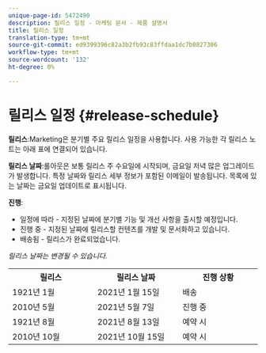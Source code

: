 ```yaml
---
unique-page-id: 5472490
description: 릴리스 일정 - 마케팅 문서 - 제품 설명서
title: 릴리스 일정
translation-type: tm+mt
source-git-commit: ed9399396c82a3b2fb93c83ffdaa1dc7b0827306
workflow-type: tm+mt
source-wordcount: '132'
ht-degree: 0%

---
```



# 릴리스 일정 {#release-schedule}

**릴리스**:Marketing은 분기별 주요 릴리스 일정을 사용합니다. 사용 가능한 각 릴리스 노트는 아래 표에 연결되어 있습니다.

**릴리스 날짜**:롤아웃은 보통 릴리스 주 수요일에 시작되며, 금요일 저녁 많은 업그레이드가 발생합니다. 특정 날짜와 릴리스 세부 정보가 포함된 이메일이 발송됩니다. 목록에 있는 날짜는 금요일 업데이트로 표시됩니다.

**진행**:

* 일정에 따라 - 지정된 날짜에 분기별 기능 및 개선 사항을 출시할 예정입니다.
* 진행 중 - 지정된 날짜에 릴리스할 컨텐츠를 개발 및 문서화하고 있습니다.
* 배송됨 - 릴리스가 완료되었습니다.

_릴리스 날짜는 변경될 수 있습니다._

<table> 
 <colgroup> 
  <col> 
  <col> 
  <col> 
 </colgroup> 
 <tbody> 
  <tr> 
   <th width="250px">릴리스</th> 
   <th width="250px">릴리스 날짜</th> 
   <th width="250px">진행 상황</th> 
  </tr> 
  <tr> 
   <td colspan="1">1921년 1월</td> 
   <td colspan="1">2021년 1월 15일</td> 
   <td colspan="1">배송</td> 
  </tr> 
  <tr> 
   <td colspan="1">2010년 5월</td> 
   <td colspan="1">2021년 5월 7일</td> 
   <td colspan="1">진행 중</td> 
  </tr> 
  <tr> 
   <td colspan="1">1921년 8월</td> 
   <td colspan="1">2021년 8월 13일</td> 
   <td colspan="1">예약 시</td> 
  </tr> 
  <tr> 
   <td colspan="1">2010년 10월</td> 
   <td colspan="1">2021년 10월 15일</td> 
   <td colspan="1">예약 시</td> 
  </tr> 
 </tbody> 
</table>
